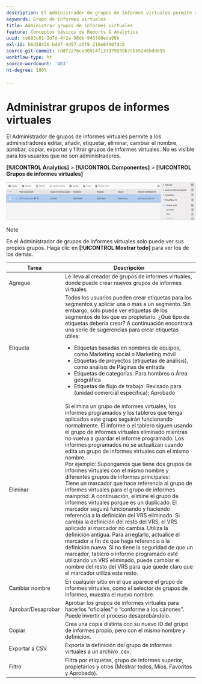 ```yaml
---
description: El Administrador de grupos de informes virtuales permite a los administradores editar, añadir, etiquetar, eliminar, cambiar el nombre, aprobar, copiar, exportar y filtrar grupos de informes virtuales. No es visible para los usuarios que no son administradores.
keywords: Grupo de informes virtuales
title: Administrar grupos de informes virtuales
feature: Conceptos básicos de Reports & Analytics
uuid: ce683c01-2d7d-4f2a-98db-946f68eda99b
exl-id: b6d58456-bd07-4d97-aff8-216e8440fdc0
source-git-commit: cddf2a76ca36914f133379959b7cbb5246bdd695
workflow-type: ht
source-wordcount: '463'
ht-degree: 100%

---
```


# Administrar grupos de informes virtuales

El Administrador de grupos de informes virtuales permite a los administradores editar, añadir, etiquetar, eliminar, cambiar el nombre, aprobar, copiar, exportar y filtrar grupos de informes virtuales. No es visible para los usuarios que no son administradores.

**[!UICONTROL Analytics]** > **[!UICONTROL Componentes]** > **[!UICONTROL Grupos de informes virtuales]**

![](assets/vrs-manage.png)

>[!NOTE]
>
>En el Administrador de grupos de informes virtuales solo puede ver sus propios grupos. Haga clic en **[!UICONTROL Mostrar todo]** para ver los de los demás.

| Tarea | Descripción |
|--- |--- |
| Agregue | Le lleva al creador de grupos de informes virtuales, donde puede crear nuevos grupos de informes virtuales. |
| Etiqueta | Todos los usuarios pueden crear etiquetas para los segmentos y aplicar una o más a un segmento. Sin embargo, solo puede ver etiquetas de los segmentos de los que es propietario. ¿Qué tipo de etiquetas debería crear? A continuación encontrará una serie de sugerencias para crear etiquetas útiles:<ul><li>Etiquetas basadas en nombres de equipos, como Marketing social o Marketing móvil</li><li>Etiquetas de proyectos (etiquetas de análisis), como análisis de Páginas de entrada</li><li>Etiquetas de categorías: Para hombres o Área geográfica</li><li>Etiquetas de flujo de trabajo: Revisado para (unidad comercial específica); Aprobado</li></ul> |
| Eliminar | Si elimina un grupo de informes virtuales, los informes programados y los tableros que tenga aplicados este grupo seguirán funcionando normalmente. El informe o el tablero siguen usando el grupo de informes virtuales eliminado mientras no vuelva a guardar el informe programado.  Los informes programados no se actualizan cuando edita un grupo de informes virtuales con el mismo nombre.<br>Por ejemplo: Supongamos que tiene dos grupos de informes virtuales con el mismo nombre y diferentes grupos de informes principales:<br>Tiene un marcador que hace referencia al grupo de informes virtuales para el grupo de informes mainprod. A continuación, elimine el grupo de informes virtuales porque es un duplicado. El marcador seguirá funcionando y haciendo referencia a la definición del VRS eliminado. Si cambia la definición del resto del VRS, el VRS aplicado al marcador no cambia. Utiliza la definición antigua. Para arreglarlo, actualice el marcador a fin de que haga referencia a la definición nueva. Si no tiene la seguridad de que un marcador, tablero o informe programado esté utilizando un VRS eliminado, puede cambiar el nombre del resto del VRS para que quede claro que el marcador utiliza este resto. |
| Cambiar nombre | En cualquier sitio en el que aparece el grupo de informes virtuales, como el selector de grupos de informes, muestra el nuevo nombre. |
| Aprobar/Desaprobar | Aprobar los grupos de informes virtuales para hacerlos “oficiales” o “conforme a los cánones”. Puede invertir el proceso desaprobándolo. |
| Copiar | Crea una copia distinta con su nuevo ID del grupo de informes propio, pero con el mismo nombre y definición. |
| Exportar a CSV | Exporta la definición del grupo de informes virtuales a un archivo .csv. |
| Filtro | Filtra por etiquetas, grupo de informes superior, propietarios y otros (Mostrar todos, Míos, Favoritos y Aprobado). |

